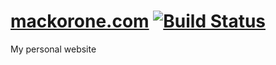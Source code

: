 # [mackorone.com](www.mackorone.com) [![Build Status](https://travis-ci.com/mackorone/mackorone.github.io.svg?branch=master)](https://travis-ci.com/mackorone/mackorone.github.io)

My personal website
